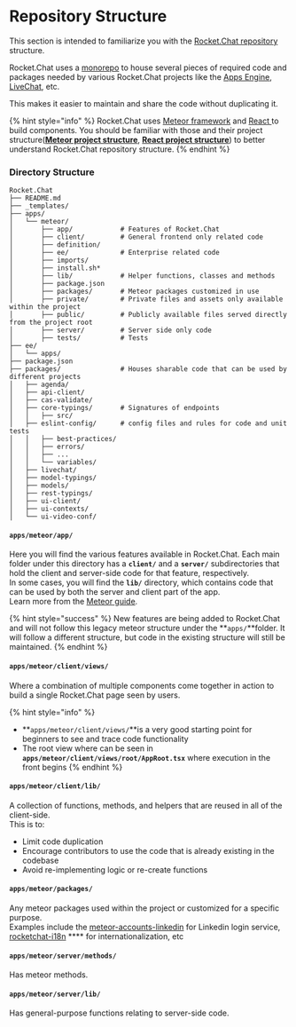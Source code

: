 # Repository Structure

This section is intended to familiarize you with the [Rocket.Chat repository](https://github.com/RocketChat/Rocket.Chat) structure.

Rocket.Chat uses a [monorepo](https://github.com/RocketChat/fuselage/wiki#fuselage-monorepo) to house several pieces of required code and packages needed by various Rocket.Chat projects like the [Apps Engine](https://github.com/RocketChat/Rocket.Chat.Apps-engine), [LiveChat](https://github.com/RocketChat/Rocket.Chat.Livechat), etc.

This makes it easier to maintain and share the code without duplicating it.

{% hint style="info" %}
Rocket.Chat uses [Meteor framework](https://www.meteor.com/) and [React ](https://reactjs.org/)to build components. You should be familiar with those and their project structure([**Meteor project structure**](https://guide.meteor.com/structure.html), [**React project structure**](https://reactjs.org/docs/faq-structure.html)) to better understand Rocket.Chat repository structure.
{% endhint %}

### Directory Structure

```
Rocket.Chat
├── README.md
├── _templates/
├── apps/
│   └── meteor/
│       ├── app/            # Features of Rocket.Chat
│       ├── client/         # General frontend only related code 
│       ├── definition/
│       ├── ee/             # Enterprise related code
│       ├── imports/
│       ├── install.sh*
│       ├── lib/            # Helper functions, classes and methods
│       ├── package.json
│       ├── packages/       # Meteor packages customized in use
│       ├── private/        # Private files and assets only available within the project
│       ├── public/         # Publicly available files served directly from the project root
│       ├── server/         # Server side only code
│       ├── tests/          # Tests
├── ee/
│   └── apps/
├── package.json
├── packages/               # Houses sharable code that can be used by different projects
│   ├── agenda/
│   ├── api-client/
│   ├── cas-validate/
│   ├── core-typings/       # Signatures of endpoints
│   │   ├── src/
│   ├── eslint-config/      # config files and rules for code and unit tests
│   │   ├── best-practices/
│   │   ├── errors/
│   │   ├── ...
│   │   └── variables/
│   ├── livechat/
│   ├── model-typings/
│   ├── models/
│   ├── rest-typings/
│   ├── ui-client/
│   ├── ui-contexts/
│   └── ui-video-conf/
```

#### **`apps/meteor/app/`**

Here you will find the various features available in Rocket.Chat. Each main folder under this directory has a **`client/`** and a **`server/`** subdirectories that hold the client and server-side code for that feature, respectively.\
In some cases, you will find the **`lib/`** directory, which contains code that can be used by both the server and client part of the app.\
Learn more from the [Meteor guide](https://guide.meteor.com/structure.html).

{% hint style="success" %}
New features are being added to Rocket.Chat and will not follow this legacy meteor structure under the **`apps/`**folder. It will follow a different structure, but code in the existing structure will still be maintained.
{% endhint %}

#### **`apps/meteor/client/views/`**

Where a combination of multiple components come together in action to build a single Rocket.Chat page seen by users.

{% hint style="info" %}
* **`apps/meteor/client/views/`**is a very good starting point for beginners to see and trace code functionality
* The root view where can be seen in **`apps/meteor/client/views/root/AppRoot.tsx`** where execution in the front begins
{% endhint %}

#### **`apps/meteor/client/lib/`**

A collection of functions, methods, and helpers that are reused in all of the client-side.\
This is to:

* Limit code duplication
* Encourage contributors to use the code that is already existing in the codebase
* Avoid re-implementing logic or re-create functions

#### `apps/meteor/packages/`

Any meteor packages used within the project or customized for a specific purpose.\
Examples include the [meteor-accounts-linkedin](https://github.com/RocketChat/Rocket.Chat/tree/develop/apps/meteor/packages/accounts-linkedin) for Linkedin login service, [rocketchat-i18n](https://github.com/RocketChat/Rocket.Chat/tree/develop/apps/meteor/packages/rocketchat-i18n) **** for internationalization, etc

#### `apps/meteor/server/methods/`

Has meteor methods.

#### `apps/meteor/server/lib/`

Has general-purpose functions relating to server-side code.
